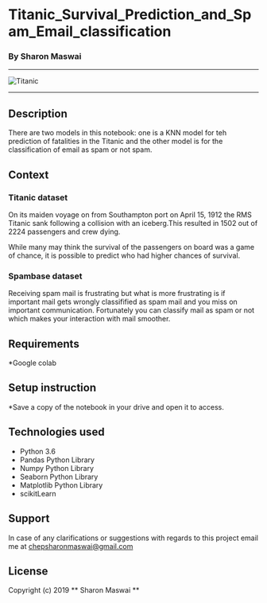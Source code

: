 
# Titanic_Survival_Prediction_and_Spam_Email_classification

### By Sharon Maswai

****************************************************************************************************************************
![Titanic](https://media.nationalgeographic.org/assets/photos/000/273/27302.jpg)

****************************************************************************************************************************



## Description
There are two models in this notebook: one is a KNN model for teh prediction of fatalities in the Titanic and the other model is for the classification of email as spam or not spam.

## Context

### Titanic dataset

On its maiden voyage on from Southampton port on April 15, 1912 the RMS Titanic sank following a collision with an iceberg.This resulted in 1502 out of 2224 passengers and crew dying.

While many may think the survival of the passengers on board was a game of chance, it is possible to predict who had higher chances of survival.

### Spambase dataset

Receiving spam mail is frustrating but what is more frustrating is if important mail gets wrongly classifified as spam mail and you miss on important communication. Fortunately you can classify mail as spam or not which makes your interaction with mail smoother.

## Requirements

*Google colab

## Setup instruction

*Save a copy of the notebook in your drive and open it to access.

## Technologies used
* Python 3.6
* Pandas Python Library
* Numpy Python Library
* Seaborn Python Library
* Matplotlib Python Library
* scikitLearn

## Support
In case of any clarifications or suggestions with regards to this project email me at chepsharonmaswai@gmail.com

## License
Copyright (c) 2019 ** Sharon Maswai **

